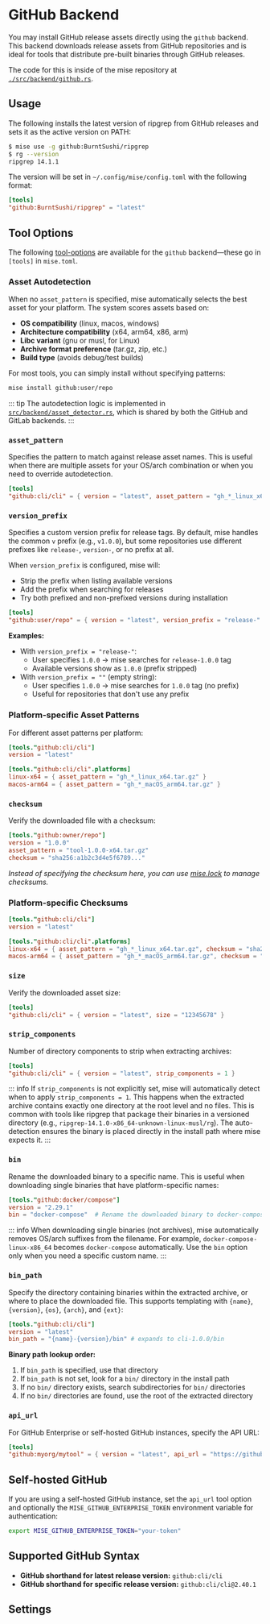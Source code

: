 # GitHub Backend

You may install GitHub release assets directly using the `github` backend. This backend downloads release assets from GitHub repositories and is ideal for tools that distribute pre-built binaries through GitHub releases.

The code for this is inside of the mise repository at [`./src/backend/github.rs`](https://github.com/jdx/mise/blob/main/src/backend/github.rs).

## Usage

The following installs the latest version of ripgrep from GitHub releases
and sets it as the active version on PATH:

```sh
$ mise use -g github:BurntSushi/ripgrep
$ rg --version
ripgrep 14.1.1
```

The version will be set in `~/.config/mise/config.toml` with the following format:

```toml
[tools]
"github:BurntSushi/ripgrep" = "latest"
```

## Tool Options

The following [tool-options](/dev-tools/#tool-options) are available for the `github` backend—these
go in `[tools]` in `mise.toml`.

### Asset Autodetection

When no `asset_pattern` is specified, mise automatically selects the best asset for your platform. The system scores assets based on:

- **OS compatibility** (linux, macos, windows)
- **Architecture compatibility** (x64, arm64, x86, arm)
- **Libc variant** (gnu or musl, for Linux)
- **Archive format preference** (tar.gz, zip, etc.)
- **Build type** (avoids debug/test builds)

For most tools, you can simply install without specifying patterns:

```sh
mise install github:user/repo
```

::: tip
The autodetection logic is implemented in [`src/backend/asset_detector.rs`](https://github.com/jdx/mise/blob/main/src/backend/asset_detector.rs), which is shared by both the GitHub and GitLab backends.
:::

### `asset_pattern`

Specifies the pattern to match against release asset names. This is useful when there are multiple assets for your OS/arch combination or when you need to override autodetection.

```toml
[tools]
"github:cli/cli" = { version = "latest", asset_pattern = "gh_*_linux_x64.tar.gz" }
```

### `version_prefix`

Specifies a custom version prefix for release tags. By default, mise handles the common `v` prefix (e.g., `v1.0.0`), but some repositories use different prefixes like `release-`, `version-`, or no prefix at all.

When `version_prefix` is configured, mise will:
- Strip the prefix when listing available versions
- Add the prefix when searching for releases
- Try both prefixed and non-prefixed versions during installation

```toml
[tools]
"github:user/repo" = { version = "latest", version_prefix = "release-" }
```

**Examples:**
- With `version_prefix = "release-"`:
  - User specifies `1.0.0` → mise searches for `release-1.0.0` tag
  - Available versions show as `1.0.0` (prefix stripped)
- With `version_prefix = ""` (empty string):
  - User specifies `1.0.0` → mise searches for `1.0.0` tag (no prefix)
  - Useful for repositories that don't use any prefix

### Platform-specific Asset Patterns

For different asset patterns per platform:

```toml
[tools."github:cli/cli"]
version = "latest"

[tools."github:cli/cli".platforms]
linux-x64 = { asset_pattern = "gh_*_linux_x64.tar.gz" }
macos-arm64 = { asset_pattern = "gh_*_macOS_arm64.tar.gz" }
```

### `checksum`

Verify the downloaded file with a checksum:

```toml
[tools."github:owner/repo"]
version = "1.0.0"
asset_pattern = "tool-1.0.0-x64.tar.gz"
checksum = "sha256:a1b2c3d4e5f6789..."
```

*Instead of specifying the checksum here, you can use [mise.lock](/dev-tools/mise-lock) to manage checksums.*

### Platform-specific Checksums

```toml
[tools."github:cli/cli"]
version = "latest"

[tools."github:cli/cli".platforms]
linux-x64 = { asset_pattern = "gh_*_linux_x64.tar.gz", checksum = "sha256:a1b2c3d4e5f6789..." }
macos-arm64 = { asset_pattern = "gh_*_macOS_arm64.tar.gz", checksum = "sha256:b2c3d4e5f6789..." }
```

### `size`

Verify the downloaded asset size:

```toml
[tools]
"github:cli/cli" = { version = "latest", size = "12345678" }
```

### `strip_components`

Number of directory components to strip when extracting archives:

```toml
[tools]
"github:cli/cli" = { version = "latest", strip_components = 1 }
```

::: info
If `strip_components` is not explicitly set, mise will automatically detect when to apply `strip_components = 1`. This happens when the extracted archive contains exactly one directory at the root level and no files. This is common with tools like ripgrep that package their binaries in a versioned directory (e.g., `ripgrep-14.1.0-x86_64-unknown-linux-musl/rg`). The auto-detection ensures the binary is placed directly in the install path where mise expects it.
:::

### `bin`

Rename the downloaded binary to a specific name. This is useful when downloading single binaries that have platform-specific names:

```toml
[tools."github:docker/compose"]
version = "2.29.1"
bin = "docker-compose"  # Rename the downloaded binary to docker-compose
```

::: info
When downloading single binaries (not archives), mise automatically removes OS/arch suffixes from the filename. For example, `docker-compose-linux-x86_64` becomes `docker-compose` automatically. Use the `bin` option only when you need a specific custom name.
:::

### `bin_path`

Specify the directory containing binaries within the extracted archive, or where to place the downloaded file. This supports templating with `{name}`, `{version}`, `{os}`, `{arch}`, and `{ext}`:

```toml
[tools."github:cli/cli"]
version = "latest"
bin_path = "{name}-{version}/bin" # expands to cli-1.0.0/bin
```

**Binary path lookup order:**

1. If `bin_path` is specified, use that directory
2. If `bin_path` is not set, look for a `bin/` directory in the install path
3. If no `bin/` directory exists, search subdirectories for `bin/` directories
4. If no `bin/` directories are found, use the root of the extracted directory

### `api_url`

For GitHub Enterprise or self-hosted GitHub instances, specify the API URL:

```toml
[tools]
"github:myorg/mytool" = { version = "latest", api_url = "https://github.mycompany.com/api/v3" }
```

## Self-hosted GitHub

If you are using a self-hosted GitHub instance, set the `api_url` tool option and optionally the `MISE_GITHUB_ENTERPRISE_TOKEN` environment variable for authentication:

```sh
export MISE_GITHUB_ENTERPRISE_TOKEN="your-token"
```

## Supported GitHub Syntax

- **GitHub shorthand for latest release version:** `github:cli/cli`
- **GitHub shorthand for specific release version:** `github:cli/cli@2.40.1`

## Settings

<script setup>
import Settings from '/components/settings.vue';
</script>
<Settings child="github" :level="3" />
